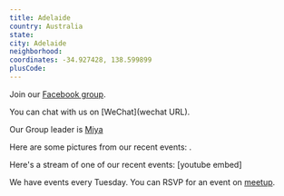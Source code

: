 ```yaml
---
title: Adelaide
country: Australia
state: 
city: Adelaide
neighborhood: 
coordinates: -34.927428, 138.599899
plusCode:
---
```

Join our [Facebook group](https://www.facebook.com/groups/free.code.camp.adelaide).

You can chat with us on [WeChat](wechat URL).

Our Group leader is [Miya](freecodecamp.org/miya)

Here are some pictures from our recent events:
![]().

Here's a stream of one of our recent events:
[youtube embed]

We have events every Tuesday. You can RSVP for an event on [meetup](meetupurl).
